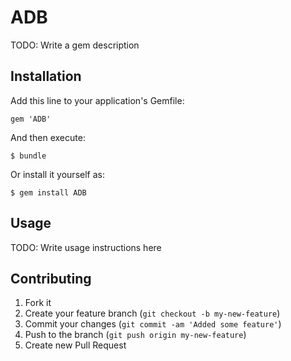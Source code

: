 # ADB

TODO: Write a gem description

## Installation

Add this line to your application's Gemfile:

    gem 'ADB'

And then execute:

    $ bundle

Or install it yourself as:

    $ gem install ADB

## Usage

TODO: Write usage instructions here

## Contributing

1. Fork it
2. Create your feature branch (`git checkout -b my-new-feature`)
3. Commit your changes (`git commit -am 'Added some feature'`)
4. Push to the branch (`git push origin my-new-feature`)
5. Create new Pull Request
